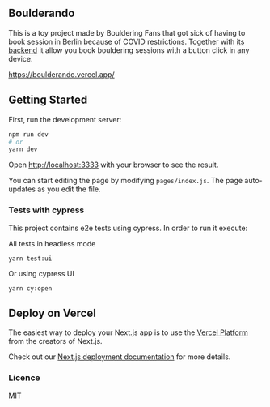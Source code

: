 ## Boulderando 

This is a toy project made by Bouldering Fans that got sick of having to book session in Berlin because of COVID restrictions.
Together with [its backend](https://github.com/juanibiapina/bouldering-scheduler) it allow you book bouldering sessions with a button click in any device.

https://boulderando.vercel.app/

## Getting Started

First, run the development server:

```bash
npm run dev
# or
yarn dev
```

Open [http://localhost:3333](http://localhost:3333) with your browser to see the result.

You can start editing the page by modifying `pages/index.js`. The page auto-updates as you edit the file.

### Tests with cypress

This project contains e2e tests using cypress. In order to run it execute:

All tests in headless mode
```
yarn test:ui
```

Or using cypress UI
```
yarn cy:open
```

## Deploy on Vercel

The easiest way to deploy your Next.js app is to use the [Vercel Platform](https://vercel.com/new?utm_medium=default-template&filter=next.js&utm_source=create-next-app&utm_campaign=create-next-app-readme) from the creators of Next.js.

Check out our [Next.js deployment documentation](https://nextjs.org/docs/deployment) for more details.

### Licence

MIT
